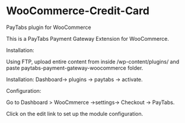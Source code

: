 # WooCommerce-Credit-Card
PayTabs plugin for WooCommerce

This is a PayTabs Payment Gateway Extension for WooCommerce.

Installation:

Using FTP, upload entire content from inside /wp-content/plugins/ and paste paytabs-payment-gateway-woocommerce folder.

Installation:
Dashboard-> plugins -> paytabs -> activate.

Configuration:

Go to Dashboard > WooCmmerce ->settings-> Checkout -> PayTabs.

Click on the edit link to set up the module configuration.

